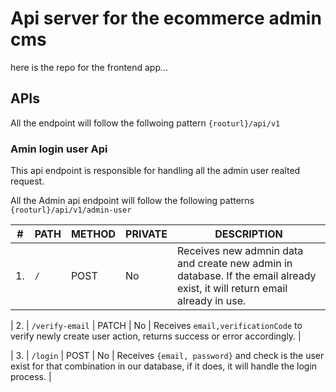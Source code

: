 # Api server for the ecommerce admin cms

here is the repo for the frontend app...

## APIs

All the endpoint will follow the follwoing pattern `{rooturl}/api/v1`

### Amin login user Api

This api endpoint is responsible for handling all the admin user realted request.

All the Admin api endpoint will follow the following patterns `{rooturl}/api/v1/admin-user`

| #   | PATH | METHOD | PRIVATE | DESCRIPTION                                                                                                                 |
| --- | ---- | ------ | ------- | --------------------------------------------------------------------------------------------------------------------------- |
| 1.  | `/`  | POST   | No      | Receives new admnin data and create new admin in database. If the email already exist, it will return email already in use. |

| 2. | `/verify-email` | PATCH | No | Receives `email,verificationCode` to verify newly create user action, returns success or error accordingly. |

| 3. | `/login` | POST | No | Receives `{email, password}` and check is the user exist for that combination in our database, if it does, it will handle the login process. |
